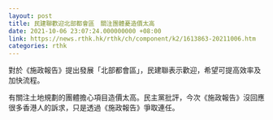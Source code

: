 ```yaml
---
layout: post
title: 民建聯歡迎北部都會區　關注團體憂造價太高
date: 2021-10-06 23:07:24.000000000 +08:00
link: https://news.rthk.hk/rthk/ch/component/k2/1613863-20211006.htm
categories: rthk
---
```


對於《施政報告》提出發展「北部都會區」，民建聯表示歡迎，希望可提高效率及加快流程。

有關注土地規劃的團體擔心項目造價太高。民主黨批評，今次《施政報告》沒回應很多香港人的訴求，只是透過《施政報告》爭取連任。

